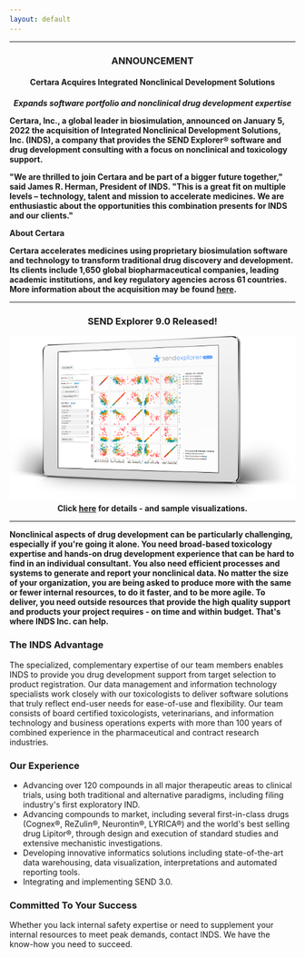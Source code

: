 ```yaml
---
layout: default
---
```


<!--
<div style="text-align:center">
<hr>
<a href="http://inds-inc.com/2016/02/03/we-hiring/"><img src="/assets/images/we-are-hiring.png"></a><br>
<a href="http://inds-inc.com/2016/02/03/we-hiring/">Click here for details</a>
<hr>
</div>
-->

---

<h3 style="text-align:center">ANNOUNCEMENT</h3>
<h4 style="text-align:center">Certara Acquires Integrated Nonclinical Development Solutions<h4>
<p style="font-style:italic; text-align:center">Expands software portfolio and nonclinical drug development expertise</p>

Certara, Inc., a global leader in biosimulation, announced on January 5, 2022 the acquisition of Integrated Nonclinical Development Solutions, Inc. (INDS), a company that provides the SEND Explorer® software and drug development consulting with a focus on nonclinical and toxicology support.

"We are thrilled to join Certara and be part of a bigger future together," said James R. Herman, President of INDS.  "This is a great fit on multiple levels – technology, talent and mission to accelerate medicines.  We are enthusiastic about the opportunities this combination presents for INDS and our clients."

**About Certara**

Certara accelerates medicines using proprietary biosimulation software and technology to transform traditional drug discovery and development. Its clients include 1,650 global biopharmaceutical companies, leading academic institutions, and key regulatory agencies across 61 countries.
More information about the acquisition may be found [here](https://www.certara.com/resources/?categories=pressrelease&&categories2=announcement).

---

<div style="text-align:center">
  <h3>SEND Explorer 9.0 Released!</h3>

  <img src="/assets/images/sendexplorer-tablet.png" alt="">
  <br>
  Click <a href="http://inds-inc.com/sendexplorer">here</a> for details - and sample visualizations.
</div>

---

Nonclinical aspects of drug development can be particularly challenging,
especially if you're going it alone. You need broad-based toxicology expertise
and hands-on drug development experience that can be hard to find in an
individual consultant. You also need efficient processes and systems to generate
and report your nonclinical data. No matter the size of your organization, you
are being asked to produce more with the same or fewer internal resources, to do
it faster, and to be more agile. To deliver, you need outside resources that
provide the high quality support and products your project requires - on time
and within budget. That's where INDS Inc. can help.

### The INDS Advantage

The specialized, complementary expertise of our team members enables INDS to
provide you drug development support from target selection to product
registration. Our data management and information technology specialists work
closely with our toxicologists to deliver software solutions that truly reflect
end-user needs for ease-of-use and flexibility. Our team consists of board
certified toxicologists, veterinarians, and information technology and business
operations experts with more than 100 years of combined experience in the
pharmaceutical and contract research industries.

### Our Experience

-   Advancing over 120 compounds in all major therapeutic areas to clinical
    trials, using both traditional and alternative paradigms, including filing
    industry's first exploratory IND.
-   Advancing compounds to market, including several first-in-class drugs
    (Cognex®, ReZulin®, Neurontin®, LYRICA®) and the world's best selling drug
    Lipitor®, through design and execution of standard studies and extensive
    mechanistic investigations.
-   Developing innovative informatics solutions including state-of-the-art data
    warehousing, data visualization, interpretations and automated
    reporting tools.
-   Integrating and implementing SEND 3.0.

### Committed To Your Success

Whether you lack internal safety expertise or need to supplement your internal
resources to meet peak demands, contact INDS. We have the know-how you need to
succeed.
